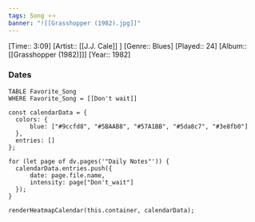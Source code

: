 ```yaml
---
tags: Song ⭐⭐ 
banner: "![[Grasshopper (1982).jpg]]"
---
```

[Time:: 3:09]
[Artist:: [[J.J. Cale]] ]
[Genre:: Blues]
[Played:: 24]
[Album:: [[Grasshopper (1982)]]]
[Year:: 1982]
### Dates
````dataview
TABLE Favorite_Song
WHERE Favorite_Song = [[Don't wait]]
````

  ```dataviewjs
const calendarData = { 
	colors: { 
		blue: ["#9ccfd8", "#5BAAB8", "#57A1BB", "#5da8c7", "#3e8fb0"] 
	}, 
	entries: [] 
}; 

for (let page of dv.pages('"Daily Notes"')) { 
	calendarData.entries.push({ 
		date: page.file.name, 
		intensity: page["Don't_wait"]
	}); 
} 

renderHeatmapCalendar(this.container, calendarData);
```
